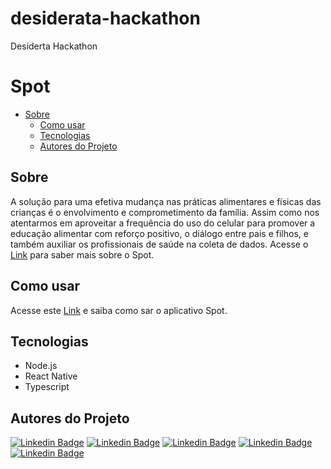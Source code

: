 # desiderata-hackathon
Desiderta Hackathon

# Spot

 * [Sobre](#Sobre)
   * [Como usar](#como-usar)
   * [Tecnologias](#Tecnologias)
   * [Autores do Projeto](#Autores-do-Projeto)


## Sobre

A solução para uma efetiva mudança nas práticas alimentares e físicas das crianças é o envolvimento e comprometimento da família. Assim como nos atentarmos em aproveitar a frequência do uso do celular para promover a educação alimentar com reforço positivo, o diálogo entre pais e filhos, e também auxiliar os profissionais de saúde na coleta de dados. Acesse o [Link](https://www.youtube.com/watch?v=GZNOGPM4UrI&feature=youtu.be) para saber mais sobre o Spot.

## Como usar

Acesse este [Link](https://youtu.be/yV2wEFefheE) e saiba como sar o aplicativo Spot.


## Tecnologias

* Node.js
* React Native
* Typescript


## Autores do Projeto

[![Linkedin Badge](https://img.shields.io/badge/-Andréa-red?style=flat-square&logo=Linkedin&logoColor=white&link=https://www.linkedin.com/in/andr%C3%A9a-cristina-biavatti-79811a31/)](https://www.linkedin.com/in/andr%C3%A9a-cristina-biavatti-79811a31/) [![Linkedin Badge](https://img.shields.io/badge/-Diego-black?style=flat-square&logo=Linkedin&logoColor=white&link=https://br.linkedin.com/in/diego-ciuldim-bonagurio-a42940196)](https://br.linkedin.com/in/diego-ciuldim-bonagurio-a42940196) [![Linkedin Badge](https://img.shields.io/badge/-Victor-purple?style=flat-square&logo=Linkedin&logoColor=white&link=https://www.linkedin.com/in/victorpires04/)](https://www.linkedin.com/in/victorpires04/) [![Linkedin Badge](https://img.shields.io/badge/-Gabriel-blue?style=flat-square&logo=Linkedin&logoColor=white&link=https://www.linkedin.com/in/gabrieljcouto/)](https://www.linkedin.com/in/gabrieljcouto/) [![Linkedin Badge](https://img.shields.io/badge/-Bianca-pink?style=flat-square&logo=Linkedin&logoColor=white&link=https://www.linkedin.com/in/bianca-rafaela-351670b9/)](https://www.linkedin.com/in/bianca-rafaela-351670b9/)